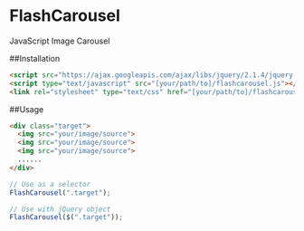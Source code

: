 # FlashCarousel
JavaScript Image Carousel

##Installation
```html
<script src="https://ajax.googleapis.com/ajax/libs/jquery/2.1.4/jquery.min.js"></script>
<script type="text/javascript" src="[your/path/to]/flashcarousel.js"></script>
<link rel="stylesheet" type="text/css" href="[your/path/to]/flashcarousel.css">
```

##Usage
```html
<div class="target">
  <img src="your/image/source">
  <img src="your/image/source">
  <img src="your/image/source">
  ......
</div>
```
```javascript
// Use as a selector
FlashCarousel(".target");

// Use with jQuery object
FlashCarousel($(".target"));
```
